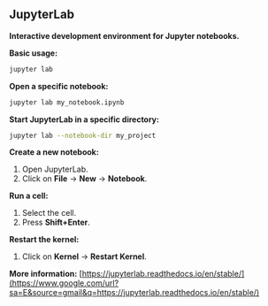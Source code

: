 ## **JupyterLab**

**Interactive development environment for Jupyter notebooks.**

**Basic usage:**

```bash
jupyter lab
```

**Open a specific notebook:**

```bash
jupyter lab my_notebook.ipynb
```

**Start JupyterLab in a specific directory:**

```bash
jupyter lab --notebook-dir my_project
```

**Create a new notebook:**

1.  Open JupyterLab.
2.  Click on **File** -\> **New** -\> **Notebook**.

**Run a cell:**

1.  Select the cell.
2.  Press **Shift+Enter**.

**Restart the kernel:**

1.  Click on **Kernel** -\> **Restart Kernel**.

**More information:** [https://jupyterlab.readthedocs.io/en/stable/](https://www.google.com/url?sa=E&source=gmail&q=https://jupyterlab.readthedocs.io/en/stable/)
